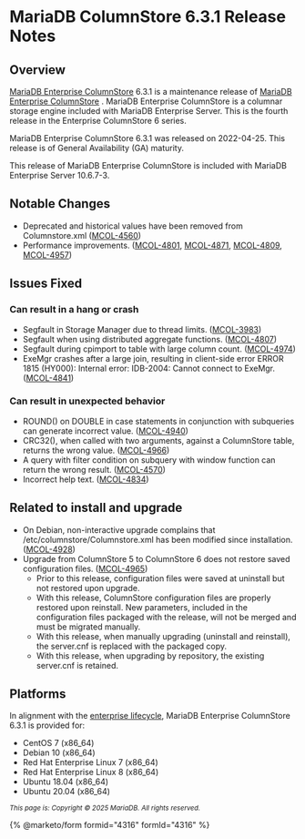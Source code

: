 # MariaDB ColumnStore 6.3.1 Release Notes

## Overview

[MariaDB Enterprise ColumnStore](https://github.com/mariadb-corporation/docs-release-notes/blob/test/en/mariadb-columnstore/README.md) 6.3.1 is a maintenance release of [MariaDB Enterprise ColumnStore](https://github.com/mariadb-corporation/docs-release-notes/blob/test/en/mariadb-columnstore/README.md) . MariaDB Enterprise ColumnStore is a columnar storage engine included with MariaDB Enterprise Server. This is the fourth release in the Enterprise ColumnStore 6 series.

MariaDB Enterprise ColumnStore 6.3.1 was released on 2022-04-25. This release is of General Availability (GA) maturity.

This release of MariaDB Enterprise ColumnStore is included with MariaDB Enterprise Server 10.6.7-3.

## Notable Changes

* Deprecated and historical values have been removed from Columnstore.xml ([MCOL-4560](https://jira.mariadb.org/browse/MCOL-4560))
* Performance improvements. ([MCOL-4801](https://jira.mariadb.org/browse/MCOL-4801), [MCOL-4871](https://jira.mariadb.org/browse/MCOL-4871), [MCOL-4809](https://jira.mariadb.org/browse/MCOL-4809), [MCOL-4957](https://jira.mariadb.org/browse/MCOL-4957))

## Issues Fixed

### Can result in a hang or crash

* Segfault in Storage Manager due to thread limits. ([MCOL-3983](https://jira.mariadb.org/browse/MCOL-3983))
* Segfault when using distributed aggregate functions. ([MCOL-4807](https://jira.mariadb.org/browse/MCOL-4807))
* Segfault during cpimport to table with large column count. ([MCOL-4974](https://jira.mariadb.org/browse/MCOL-4974))
* ExeMgr crashes after a large join, resulting in client-side error ERROR 1815 (HY000): Internal error: IDB-2004: Cannot connect to ExeMgr. ([MCOL-4841](https://jira.mariadb.org/browse/MCOL-4841))

### Can result in unexpected behavior

* ROUND() on DOUBLE in case statements in conjunction with subqueries can generate incorrect value. ([MCOL-4940](https://jira.mariadb.org/browse/MCOL-4940))
* CRC32(), when called with two arguments, against a ColumnStore table, returns the wrong value. ([MCOL-4966](https://jira.mariadb.org/browse/MCOL-4966))
* A query with filter condition on subquery with window function can return the wrong result. ([MCOL-4570](https://jira.mariadb.org/browse/MCOL-4570))
* Incorrect help text. ([MCOL-4834](https://jira.mariadb.org/browse/MCOL-4834))

## Related to install and upgrade

* On Debian, non-interactive upgrade complains that /etc/columnstore/Columnstore.xml has been modified since installation. ([MCOL-4928](https://jira.mariadb.org/browse/MCOL-4928))
* Upgrade from ColumnStore 5 to ColumnStore 6 does not restore saved configuration files. ([MCOL-4965](https://jira.mariadb.org/browse/MCOL-4965))
  * Prior to this release, configuration files were saved at uninstall but not restored upon upgrade.
  * With this release, ColumnStore configuration files are properly restored upon reinstall. New parameters, included in the configuration files packaged with the release, will not be merged and must be migrated manually.
  * With this release, when manually upgrading (uninstall and reinstall), the server.cnf is replaced with the packaged copy.
  * With this release, when upgrading by repository, the existing server.cnf is retained.

## Platforms

In alignment with the [enterprise lifecycle](../../../enterprise-server/about/enterprise-server-lifecycle.md), MariaDB Enterprise ColumnStore 6.3.1 is provided for:

* CentOS 7 (x86\_64)
* Debian 10 (x86\_64)
* Red Hat Enterprise Linux 7 (x86\_64)
* Red Hat Enterprise Linux 8 (x86\_64)
* Ubuntu 18.04 (x86\_64)
* Ubuntu 20.04 (x86\_64)

<sub>_This page is: Copyright © 2025 MariaDB. All rights reserved._</sub>

{% @marketo/form formid="4316" formId="4316" %}
